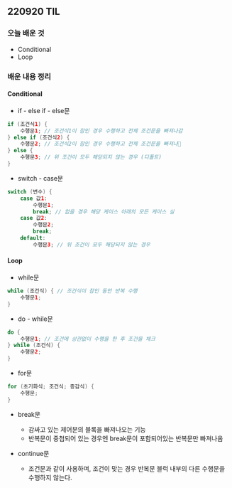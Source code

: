 ## 220920 TIL


### 오늘 배운 것
- Conditional
- Loop

### 배운 내용 정리

#### Conditional
- if - else if - else문
```java
if (조건식1) {
    수행문1; // 조건식1이 참인 경우 수행하고 전체 조건문을 빠져나감
} else if (조건식2) {
    수행문2; // 조건식2이 참인 경우 수행하고 전체 조건문을 빠져나
} else {
    수행문3; // 위 조건이 모두 해당되지 않는 경우 (디폴트)
}
```

- switch - case문
```java
switch (변수) {
    case 값1:
        수행문1;
        break; // 없을 경우 해당 케이스 아래의 모든 케이스 실
    case 값2:
        수행문2;
        break;
    default:
        수행문3; // 위 조건이 모두 해당되지 않는 경우
```

#### Loop
- while문
```java
while (조건식) { // 조건식이 참인 동안 반복 수행
    수행문1;
}
```

- do - while문
```java
do {
    수행문1; // 조건에 상관없이 수행을 한 후 조건을 체크
} while (조건식) {
    수행문2;
}
```

- for문
```java
for (초기화식; 조건식; 증감식) {
    수행문;
}
```

- break문
  - 감싸고 있는 제어문의 블록을 빠져나오는 기능
  - 반복문이 중첩되어 있는 경우엔 break문이 포함되어있는 반복문만 빠져나옴

- continue문
  - 조건문과 같이 사용하며, 조건이 맞는 경우 반복문 블럭 내부의 다른 수행문을 수행하지 않는다.
